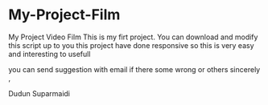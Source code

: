 # My-Project-Film
My Project Video Film
This is my firt project. You can download and modify this script up to you
this project have done responsive so this is very easy and interesting to usefull

you can send suggestion with email if there some wrong or others
sincerely , 

Dudun Suparmaidi
